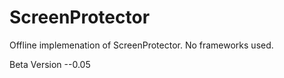 # ScreenProtector

Offline implemenation of ScreenProtector.
No frameworks used.

Beta Version --0.05

